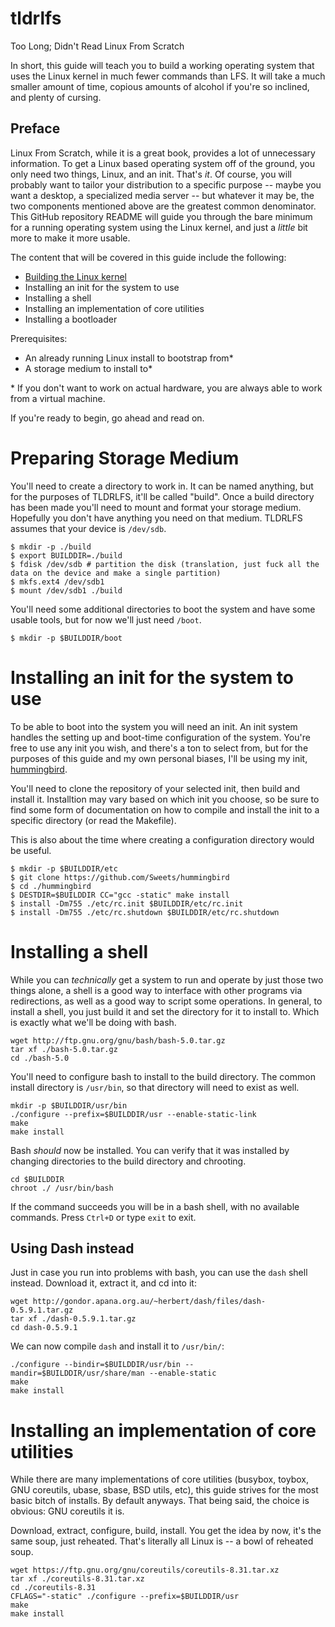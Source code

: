 # tldrlfs
Too Long; Didn't Read Linux From Scratch

In short, this guide will teach you to build a working operating system that uses the Linux kernel in much fewer commands than LFS. It will take a much smaller amount of time, copious amounts of alcohol if you're so inclined, and plenty of cursing.

## Preface
Linux From Scratch, while it is a great book, provides a lot of unnecessary information. To get a Linux based operating system off of the ground, you only need two things, Linux, and an init. That's _it_. Of course, you will probably want to tailor your distribution to a specific purpose -- maybe you want a desktop, a specialized media server -- but whatever it may be, the two components mentioned above are the greatest common denominator. This GitHub repository README will guide you through the bare minimum for a running operating system using the Linux kernel, and just a _little_ bit more to make it more usable.

The content that will be covered in this guide include the following:
- [Building the Linux kernel](https://github.com/Sweets/tldrlfs/tree/master/kernel)
- Installing an init for the system to use
- Installing a shell
- Installing an implementation of core utilities
- Installing a bootloader

Prerequisites:
- An already running Linux install to bootstrap from*
- A storage medium to install to*

\* If you don't want to work on actual hardware, you are always able to work from a virtual machine.

If you're ready to begin, go ahead and read on.

# Preparing Storage Medium

You'll need to create a directory to work in. It can be named anything, but for the purposes of TLDRLFS, it'll be called "build".
Once a build directory has been made you'll need to mount and format your storage medium. Hopefully you don't have anything you need on that medium. TLDRLFS assumes that your device is `/dev/sdb`.

```
$ mkdir -p ./build
$ export BUILDDIR=./build
$ fdisk /dev/sdb # partition the disk (translation, just fuck all the data on the device and make a single partition)
$ mkfs.ext4 /dev/sdb1
$ mount /dev/sdb1 ./build
```

You'll need some additional directories to boot the system and have some usable tools, but for now we'll just need `/boot`.

```
$ mkdir -p $BUILDDIR/boot
```

# Installing an init for the system to use

To be able to boot into the system you will need an init. An init system handles the setting up and boot-time configuration of the system. You're free to use any init you wish, and there's a ton to select from, but for the purposes of this guide and my own personal biases, I'll be using my init, [hummingbird](https://github.com/Sweets/hummingbird).

You'll need to clone the repository of your selected init, then build and install it. Installtion may vary based on which init you choose, so be sure to find some form of documentation on how to compile and install the init to a specific directory (or read the Makefile).

This is also about the time where creating a configuration directory would be useful.

```
$ mkdir -p $BUILDDIR/etc
$ git clone https://github.com/Sweets/hummingbird
$ cd ./hummingbird
$ DESTDIR=$BUILDDIR CC="gcc -static" make install
$ install -Dm755 ./etc/rc.init $BUILDDIR/etc/rc.init
$ install -Dm755 ./etc/rc.shutdown $BUILDDIR/etc/rc.shutdown
```

# Installing a shell

While you can _technically_ get a system to run and operate by just those two things alone, a shell is a good way to interface with other programs via redirections, as well as a good way to script some operations. In general, to install a shell, you just build it and set the directory for it to install to. Which is exactly what we'll be doing with bash.

```
wget http://ftp.gnu.org/gnu/bash/bash-5.0.tar.gz
tar xf ./bash-5.0.tar.gz
cd ./bash-5.0
```

You'll need to configure bash to install to the build directory. The common install directory is `/usr/bin`, so that directory will need to exist as well.

```
mkdir -p $BUILDDIR/usr/bin
./configure --prefix=$BUILDDIR/usr --enable-static-link
make
make install
```

Bash _should_ now be installed. You can verify that it was installed by changing directories to the build directory and chrooting.

```
cd $BUILDDIR
chroot ./ /usr/bin/bash
```

If the command succeeds you will be in a bash shell, with no available commands. Press `Ctrl+D` or type `exit` to exit.

## Using Dash instead
Just in case you run into problems with bash, you can use the `dash` shell instead. Download it, extract it, and cd into it:
```
wget http://gondor.apana.org.au/~herbert/dash/files/dash-0.5.9.1.tar.gz
tar xf ./dash-0.5.9.1.tar.gz
cd dash-0.5.9.1
```
We can now compile `dash` and install it to `/usr/bin/`:
```
./configure --bindir=$BUILDDIR/usr/bin --mandir=$BUILDDIR/usr/share/man --enable-static
make
make install
```

# Installing an implementation of core utilities

While there are many implementations of core utilities (busybox, toybox, GNU coreutils, ubase, sbase, BSD utils, etc), this guide strives for the most basic bitch of installs. By default anyways. That being said, the choice is obvious: GNU coreutils it is.

Download, extract, configure, build, install. You get the idea by now, it's the same soup, just reheated. That's literally all Linux is -- a bowl of reheated soup.

```
wget https://ftp.gnu.org/gnu/coreutils/coreutils-8.31.tar.xz
tar xf ./coreutils-8.31.tar.xz
cd ./coreutils-8.31
CFLAGS="-static" ./configure --prefix=$BUILDDIR/usr
make
make install
```
